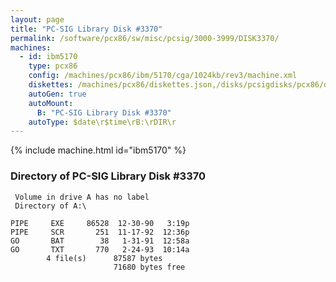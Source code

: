 ```yaml
---
layout: page
title: "PC-SIG Library Disk #3370"
permalink: /software/pcx86/sw/misc/pcsig/3000-3999/DISK3370/
machines:
  - id: ibm5170
    type: pcx86
    config: /machines/pcx86/ibm/5170/cga/1024kb/rev3/machine.xml
    diskettes: /machines/pcx86/diskettes.json,/disks/pcsigdisks/pcx86/diskettes.json
    autoGen: true
    autoMount:
      B: "PC-SIG Library Disk #3370"
    autoType: $date\r$time\rB:\rDIR\r
---
```


{% include machine.html id="ibm5170" %}

### Directory of PC-SIG Library Disk #3370

     Volume in drive A has no label
     Directory of A:\

    PIPE     EXE     86528  12-30-90   3:19p
    PIPE     SCR       251  11-17-92  12:36p
    GO       BAT        38   1-31-91  12:58a
    GO       TXT       770   2-24-93  10:14a
            4 file(s)      87587 bytes
                           71680 bytes free
